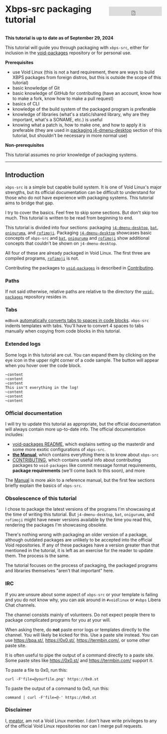 <!-- WARNING: Relative links aren't used on this page and this page only. All
other pages use relative links as expected. This is because of
https://github.com/rust-lang/mdBook/issues/2341 -->

<div style="display: flex; align-items: center;">

# Xbps-src packaging tutorial

<iframe style="margin-left: auto;" src="https://ghbtns.com/github-btn.html?user=xbps-src-tutorials&repo=xbps-src-tutorials.github.io&type=star&count=true&size=large" frameborder="0" scrolling="0" width="170" height="30" title="GitHub"></iframe>
</div>

**This tutorial is up to date as of September 29, 2024**

This tutorial will guide you through packaging with `xbps-src`, either for
inclusion in the [void-packages](https://github.com/void-linux/void-packages)
repository or for personal use.

**Prerequisites**

- use Void Linux (this is not a hard requirement, there are ways to build XBPS
  packages from foreign distros, but this is outside the scope of this tutorial)
- basic knowledge of Git
- basic knowledge of GitHub for contributing (have an account, know how to make
  a fork, know how to make a pull request)
- basics of CLI
- knowledge of the build system of the packaged program is preferable
- knowledge of libraries (what's a static/shared library, why are they
  important, what's a SONAME, etc.) is useful
- knowing what a patch is, how to make one, and how to apply it is preferable
  (they are used in [packaging j4-dmenu-desktop](/packaging/j4-dmenu-desktop.md)
  section of this tutorial, but shouldn't be necessary in more normal use)

**Non-prerequisites**

This tutorial assumes no prior knowledge of packaging systems.

---

## Introduction
`xbps-src` is a simple but capable build system. It is one of Void Linux's major
strengths, but its official documentation can be difficult to understand for
those who do not have experience with packaging systems. This tutorial aims to
bridge that gap.

I try to cover the basics. Feel free to skip some sections. But don't skip too
much. This tutorial is written to be read from beginning to end.

This tutorial is divided into four sections: packaging
[`j4-dmenu-desktop`](/packaging/j4-dmenu-desktop.md),
[`bat`](/packaging/bat.md), [`oniguruma`](/packaging/oniguruma.md), and
[`rofimoji`](/packaging/rofimoji.md).  Packaging
[`j4-dmenu-desktop`](/packaging/j4-dmenu-desktop.md) showcases basic concepts of
`xbps-src` and [`bat`](/packaging/bat.md),
[`oniguruma`](/packaging/oniguruma.md) and [`rofimoji`](/packaging/rofimoji.md)
show additional concepts that couldn't be shown on `j4-dmenu-desktop`.

All four of these are already packaged in Void Linux. The first three are
compiled programs, [`rofimoji`](/packaging/rofimoji.md) is not.

Contributing the packages to
[`void-packages`](https://github.com/void-linux/void-packages) is described in
[Contributing](/packaging/contributing.md).

### Paths
If not said otherwise, relative paths are relative to the directory the
[`void-packages`](https://github.com/void-linux/void-packages) repository
resides in.

### Tabs
`mdBook` [automatically converts tabs to spaces in code
blocks](https://github.com/rust-lang/mdBook/issues/1686). `xbps-src` indents
templates with tabs. You'll have to convert 4 spaces to tabs manually when
copying from code blocks in this tutorial.

### Extended logs
Some logs in this tutorial are cut. You can expand them by clicking on the eye
icon in the upper right corner of a code sample. The button will appear when
you hover over the code block.

```hidelines=~
~content
~content
~content
This isn't everything in the log!
~content
~content
~content
```

### Official documentation
I will try to update this tutorial as appropriate, but the official
documentation will always contain more up-to-date info. The official
documentation includes:

- [void-packages
README](https://github.com/void-linux/void-packages/blob/master/README.md),
which explains setting up the masterdir and some more exotic configurations of `xbps-src`.
- [**the
Manual**](https://github.com/void-linux/void-packages/blob/master/Manual.md),
which contains everything there is to know about `xbps-src`
- [CONTRIBUTING](https://github.com/void-linux/void-packages/blob/master/CONTRIBUTING.md),
which contains useful info about contributing packages to `void-packages` like
commit message format requirements, **package requirements** (we'll come back to
this soon), and more

The [Manual](https://github.com/void-linux/void-packages/blob/master/Manual.md)
is more akin to a reference manual, but the first few sections briefly explain
the basics of `xbps-src`.

### Obsolescence of this tutorial
I chose to package the latest versions of the programs I'm showcasing at the
time of writing this tutorial. But `j4-dmenu-desktop`, `bat`, `oniguruma`, and
`rofimoji` might have newer versions available by the time you read this,
rendering the packages I'm showcasing obsolete.

There's nothing wrong with packaging an older version of a package, although
outdated packages are unlikely to be accepted into the official Void
repositories. If any of these packages have a version greater than that
mentioned in the tutorial, it is left as an exercise for the reader to update
them. The process is the same.

The tutorial focuses on the process of packaging, the packaged programs and
libraries themselves "aren't that important" here.

### IRC
If you are unsure about some aspect of `xbps-src` or your template is failing
and you do not know why, you can ask around in `#voidlinux` or `#xbps` Libera
Chat channels.

The channel consists mainly of volunteers. Do not expect people there to package
complicated programs for you at your will.

When asking there, do **not** paste error logs or templates directly to the
channel. You will likely be kicked for this. Use a paste site instead. You can
use <https://bpa.st/>, <https://0x0.st/>, <https://termbin.com/>, or some other
paste site.

It is often useful to pipe the output of a command directly to a paste site.
Some paste sites like <https://0x0.st/> and <https://termbin.com/> support it.

To paste a file to 0x0, run this:

```
curl -F'file=@yourfile.png' https://0x0.st
```

To paste the output of a command to 0x0, run this:

```
command | curl -F'file=@-' https://0x0.st
```

### Disclaimer
I, [meator](https://github.com/meator), am not a Void Linux member. I don't
have write privileges to any of the official Void Linux repositories nor can I
merge pull requests.
